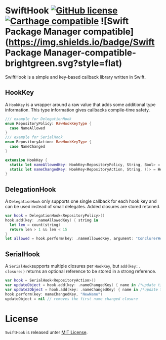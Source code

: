 # SwiftHook [![GitHub license](https://img.shields.io/badge/license-MIT-lightgrey.svg)](https://raw.githubusercontent.com/conclurer/ConclurerHook/master/LICENSE) [![Carthage compatible](https://img.shields.io/badge/Carthage-compatible-4BC51D.svg?style=flat)](https://github.com/Carthage/Carthage) ![Swift Package Manager compatible](https://img.shields.io/badge/Swift Package Manager-compatible-brightgreen.svg?style=flat)

SwiftHook is a simple and key-based callback library written in Swift.

## HookKey

A ``HookKey`` is a wrapper around a raw value that adds some additional type information.
This type information gives callbacks compile-time safety.

```swift
/// example for DelegationHook
enum RepositoryPolicy: RawHookKeyType {
  case NameAllowed
}
/// example for SerialHook
enum RepositoryAction: RawHookKeyType {
  case NameChanged
}

extension HookKey {
  static let nameAllowedKey: HookKey<RepositoryPolicy, String, Bool> = HookKey(rawValue: .NameAllowed)
  static let nameChangedKey: HookKey<RepositoryAction, String, ()> = HookKey(rawValue: .NameChanged)
}
```

## DelegationHook

A ``DelegationHook`` only supports one single callback for each hook key and can be used instead of small delegates. Added closures are stored retained.

```swift
var hook = DelegationHook<RepositoryPolicy>()
hook.add(key: .nameAllowedKey) { string in
  let len = count(string)
  return len > 1 && len < 15
}
let allowed = hook.perform(key: .nameAllowedKey, argument: "ConclurerHook") ?? true
```

## SerialHook

A ``SerialHook``supports multiple closures per ``HookKey``, but ``add(key:, closure:)`` returns an optional reference to be stored in a strong reference.

```swift
var hook = SerialHook<RepositoryAction>()
var updateObject = hook.add(key: .nameChangedKey) { name in /*update title*/ }
var update2Object = hook.add(key: .nameChangedKey) { name in /*update title in another place*/ }
hook.perform(key: nameChangedKey, "NewName")
updateObject = nil // removes the first name changed closure
```

# License
``SwiftHook`` is released unter [MIT License](./LICENSE).
